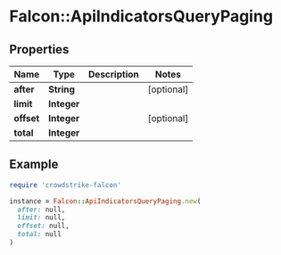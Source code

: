# Falcon::ApiIndicatorsQueryPaging

## Properties

| Name | Type | Description | Notes |
| ---- | ---- | ----------- | ----- |
| **after** | **String** |  | [optional] |
| **limit** | **Integer** |  |  |
| **offset** | **Integer** |  | [optional] |
| **total** | **Integer** |  |  |

## Example

```ruby
require 'crowdstrike-falcon'

instance = Falcon::ApiIndicatorsQueryPaging.new(
  after: null,
  limit: null,
  offset: null,
  total: null
)
```

